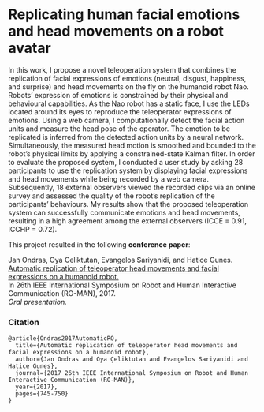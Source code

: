 # Replicating human facial emotions and head movements on a robot avatar

In this work, I propose a novel teleoperation system that combines the
replication of facial expressions of emotions (neutral, disgust, happiness, and surprise) and head movements on the fly on
the humanoid robot Nao. Robots’ expression of emotions is constrained by their physical and behavioural capabilities. As
the Nao robot has a static face, I use the LEDs located
around its eyes to reproduce the teleoperator expressions of
emotions. Using a web camera, I computationally detect
the facial action units and measure the head pose of the
operator. The emotion to be replicated is inferred from the
detected action units by a neural network. Simultaneously,
the measured head motion is smoothed and bounded to the
robot’s physical limits by applying a constrained-state Kalman
filter. In order to evaluate the proposed system, I conducted
a user study by asking 28 participants to use the replication
system by displaying facial expressions and head movements
while being recorded by a web camera. Subsequently, 18
external observers viewed the recorded clips via an online
survey and assessed the quality of the robot’s replication of the
participants’ behaviours. My results show that the proposed
teleoperation system can successfully communicate emotions
and head movements, resulting in a high agreement among
the external observers (ICCE = 0.91, ICCHP = 0.72).

This project resulted in the following **conference paper**:

Jan Ondras, Oya Celiktutan, Evangelos Sariyanidi, and Hatice Gunes.<br>
[Automatic replication of teleoperator head movements and facial expressions on a humanoid robot.](https://ieeexplore.ieee.org/abstract/document/8172386) <br>
In 26th IEEE International Symposium on Robot and Human Interactive Communication (RO-MAN), 2017. <br>
*Oral presentation.*

### Citation

	@article{Ondras2017AutomaticRO,
	  title={Automatic replication of teleoperator head movements and facial expressions on a humanoid robot},
	  author={Jan Ondras and Oya Çeliktutan and Evangelos Sariyanidi and Hatice Gunes},
	  journal={2017 26th IEEE International Symposium on Robot and Human Interactive Communication (RO-MAN)},
	  year={2017},
	  pages={745-750}
	}
